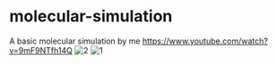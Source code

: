 # molecular-simulation
A basic molecular simulation by me
https://www.youtube.com/watch?v=9mF9NTfh14Q
![2](https://user-images.githubusercontent.com/97095537/152566982-ea0058ab-4683-47a2-912a-21d3e93359eb.jpg)
![1](https://user-images.githubusercontent.com/97095537/152567005-00bfcf19-25f9-434a-b3c6-06c10d340e5b.jpg)
